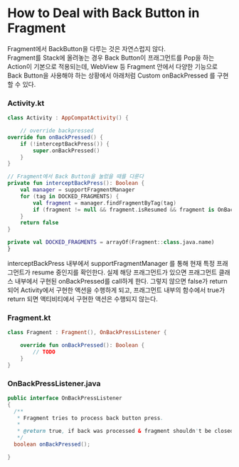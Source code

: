 # How to Deal with Back Button in Fragment

Fragment에서 BackButton을 다루는 것은 자연스럽지 않다. \
Fragment를 Stack에 올려놓는 경우 Back Button이 프래그먼트를 Pop을 하는 Action이 기본으로 적용되는데, WebView 등 Fragment 안에서 다양한 기능으로 Back Button을 사용해야 하는 상황에서 아래처럼 Custom onBackPressed 를 구현할 수 있다.

### Activity.kt

```kotlin
class Activity : AppCompatActivity() {

    // override backpressed
override fun onBackPressed() {
    if (!interceptBackPress()) {
        super.onBackPressed()
    }
}

// Fragment에서 Back Button을 눌렀을 때를 다룬다
private fun interceptBackPress(): Boolean {
    val manager = supportFragmentManager
    for (tag in DOCKED_FRAGMENTS) {
        val fragment = manager.findFragmentByTag(tag)
        if (fragment != null && fragment.isResumed && fragment is OnBackPressListener) return (fragment as OnBackPressListener).onBackPressed()
    }
    return false
}

private val DOCKED_FRAGMENTS = arrayOf(Fragment::class.java.name)
}

```

interceptBackPress 내부에서 supportFragmentManager 를 통해 현재 특정 프래그먼트가 resume 중인지를 확인한다. 실제 해당 프래그먼트가 있으면 프래그먼트 클래스 내부에서 구현된 onBackPressed를 call하게 한다. 그렇지 않으면 false가 return 되어 Activity에서 구현한 액션을 수행하게 되고, 프래그먼트 내부의 함수에서 true가 return 되면 액티비티에서 구현한 액션은 수행되지 않는다.

### Fragment.kt

```kotlin
class Fragment : Fragment(), OnBackPressListener {

    override fun onBackPressed(): Boolean {
        // TODO
    }
}
```

### OnBackPressListener.java

```java
public interface OnBackPressListener
{
  /**
   * Fragment tries to process back button press.
   *
   * @return true, if back was processed & fragment shouldn't be closed. false otherwise.
   */
  boolean onBackPressed();

}
```
